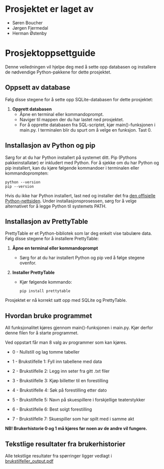 # Prosjektet er laget av

- Søren Boucher
- Jørgen Fjermedal
- Herman Østenby

# Prosjektoppsettguide

Denne veiledningen vil hjelpe deg med å sette opp databasen og installere de nødvendige Python-pakkene for dette prosjektet.

## Oppsett av database

Følg disse stegene for å sette opp SQLite-databasen for dette prosjektet:

1. **Opprett databasen**
   - Åpne en terminal eller kommandoprompt.
   - Naviger til mappen der du har lastet ned prosjektet.
   - For å opprette databasen fra SQL-scriptet, kjør main()-funksjonen i main.py. I terminalen blir du spurt om å velge en funksjon. Tast 0.

## Installasjon av Python og pip

Sørg for at du har Python installert på systemet ditt. Pip (Pythons pakkeinstallatør) er inkludert med Python. For å sjekke om du har Python og pip installert, kan du kjøre følgende kommandoer i terminalen eller kommandoprompten:

```shell
python --version
pip --version
```

Hvis du ikke har Python installert, last ned og installer det fra [den offisielle Python-nettsiden](https://www.python.org/downloads/). Under installasjonsprosessen, sørg for å velge alternativet for å legge Python til systemets PATH.

## Installasjon av PrettyTable

PrettyTable er et Python-bibliotek som lar deg enkelt vise tabulære data. Følg disse stegene for å installere PrettyTable:

1. **Åpne en terminal eller kommandoprompt**
   - Sørg for at du har installert Python og pip ved å følge stegene ovenfor.

2. **Installer PrettyTable**
   - Kjør følgende kommando:
     ```shell
     pip install prettytable
     ```

Prosjektet er nå korrekt satt opp med SQLite og PrettyTable.

## Hvordan bruke programmet
All funksjonalitet kjøres gjennom main()-funksjonen i main.py. Kjør derfor denne filen for å starte programmet.

Ved oppstart får man 8 valg av programmer som kan kjøres.

 - 0 - Nullstill og lag tomme tabeller

 - 1 - Brukstilfelle 1: Fyll inn tabellene med data

 - 2 - Brukstilfelle 2: Legg inn seter fra gitt .txt filer

 - 3 - Brukstilfelle 3: Kjøp billetter til en forestilling

 - 4 - Brukstilfelle 4: Søk på forestilling etter dato

 - 5 - Brukstilfelle 5: Navn på skuespillere i forskjellige teaterstykker

 - 6 - Brukstilfelle 6: Best solgt forestilling

 - 7 - Brukstilfelle 7: Skuespiller som har spilt med i samme akt

 **NB! Brukerhistorie 0 og 1 må kjøres før noen av de andre vil fungere.**

 ## Tekstlige resultater fra brukerhistorier
 Alle tekstlige resultater fra spørringer ligger vedlagt i [brukstilfeller_output.pdf](brukstilfeller_output.pdf)